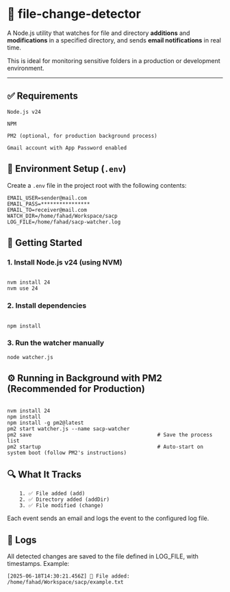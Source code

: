 # 📁 file-change-detector

A Node.js utility that watches for file and directory **additions** and **modifications** in a specified directory, and sends **email notifications** in real time.

This is ideal for monitoring sensitive folders in a production or development environment.

---

## ✅ Requirements

    Node.js v24

    NPM

    PM2 (optional, for production background process)

    Gmail account with App Password enabled


## 🔧 Environment Setup (`.env`)

Create a `.env` file in the project root with the following contents:

```env
EMAIL_USER=sender@mail.com
EMAIL_PASS=****************
EMAIL_TO=receiver@mail.com
WATCH_DIR=/home/fahad/Workspace/sacp
LOG_FILE=/home/fahad/sacp-watcher.log
```



## 🚀 Getting Started


### 1. Install Node.js v24 (using NVM)


```code

nvm install 24
nvm use 24
```

### 2. Install dependencies

```code 

npm install
```

### 3. Run the watcher manually

```code
node watcher.js

```


## ⚙️ Running in Background with PM2 (Recommended for Production)

```code

nvm install 24
npm install
npm install -g pm2@latest
pm2 start watcher.js --name sacp-watcher
pm2 save                                         # Save the process list
pm2 startup                                      # Auto-start on system boot (follow PM2's instructions)

```




## 🔍 What It Tracks

        1. ✅ File added (add)
        2. ✅ Directory added (addDir)
        3. ✅ File modified (change)

Each event sends an email and logs the event to the configured log file.


## 📄 Logs

All detected changes are saved to the file defined in LOG_FILE, with timestamps. Example:

```code
[2025-06-18T14:30:21.456Z] 📄 File added: /home/fahad/Workspace/sacp/example.txt
```


